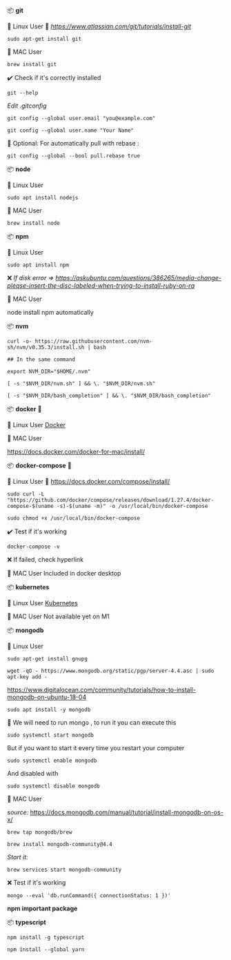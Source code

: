 📦 **git**

🐧 Linux User
:link: *https://www.atlassian.com/git/tutorials/install-git*

```console
sudo apt-get install git
```

🍎 MAC User

```console
brew install git
```

:heavy_check_mark: Check if it's correctly installed

```console
git --help
```

*Edit .gitconfig*

```console
git config --global user.email "you@example.com"
```

```console
git config --global user.name "Your Name"
```

:triangular_flag_on_post: Optional: For automatically pull with rebase :

```console
git config --global --bool pull.rebase true
```

📦 **node**

🐧 Linux User
```console
sudo apt install nodejs
```

🍎 MAC User
```console
brew install node
```

📦 **npm**

🐧 Linux User
```console
sudo apt install npm
```

:x: *If disk error => https://askubuntu.com/questions/386265/media-change-please-insert-the-disc-labeled-when-trying-to-install-ruby-on-ra*

🍎 MAC User

node install npm automatically

📦 **nvm**

```console
curl -o- https://raw.githubusercontent.com/nvm-sh/nvm/v0.35.3/install.sh | bash
```

```console
## In the same command

export NVM_DIR="$HOME/.nvm"

[ -s "$NVM_DIR/nvm.sh" ] && \. "$NVM_DIR/nvm.sh"

[ -s "$NVM_DIR/bash_completion" ] && \. "$NVM_DIR/bash_completion"
```

📦 **docker** :whale: 

🐧 Linux User
[Docker](./docker/docker-setup-linux.mkd)

🍎 MAC User

https://docs.docker.com/docker-for-mac/install/

📦 **docker-compose** :whale:

🐧 Linux User
:link: https://docs.docker.com/compose/install/

```console
sudo curl -L "https://github.com/docker/compose/releases/download/1.27.4/docker-compose-$(uname -s)-$(uname -m)" -o /usr/local/bin/docker-compose
```

```console
sudo chmod +x /usr/local/bin/docker-compose
```

:heavy_check_mark: Test if it's working

```console
docker-compose -v
```

:x: If failed, check hyperlink

🍎 MAC User
Included in docker desktop

📦 **kubernetes**

🐧 Linux User
[Kubernetes](./docker/kubernetes-setup.mkd)

🍎 MAC User
Not available yet on M1

📦 **mongodb**

🐧 Linux User
```console
sudo apt-get install gnupg
```

```console
wget -qO - https://www.mongodb.org/static/pgp/server-4.4.asc | sudo apt-key add -
```

https://www.digitalocean.com/community/tutorials/how-to-install-mongodb-on-ubuntu-18-04


```console
sudo apt install -y mongodb
```

:running: We will need to run mongo , to run it you can execute this

```console
sudo systemctl start mongodb
```

But if you want to start it every time you restart your computer

```console
sudo systemctl enable mongodb
```

And disabled with

```console
sudo systemctl disable mongodb
```

🍎 MAC User

*source:* https://docs.mongodb.com/manual/tutorial/install-mongodb-on-os-x/

```console
brew tap mongodb/brew

brew install mongodb-community@4.4
```

*Start it:*

```console
brew services start mongodb-community
```

:x: Test if it's working

```console
mongo --eval 'db.runCommand({ connectionStatus: 1 })'
```

**npm important package**

📦 **typescript**

```console
npm install -g typescript
```

```console
npm install --global yarn
```